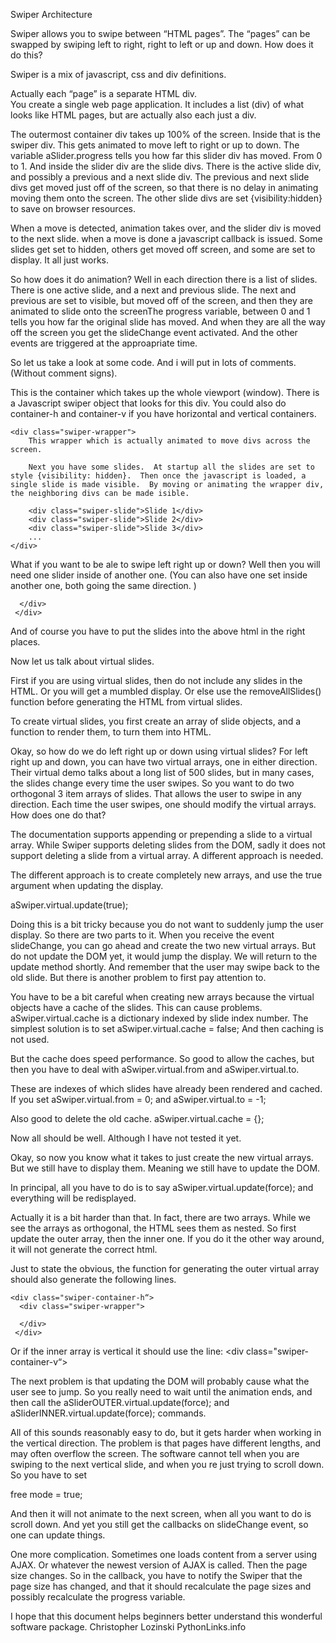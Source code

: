 Swiper Architecture  

Swiper allows you to swipe between “HTML pages”.
The “pages” can be swapped by swiping left to right, right to left or up and down.  How does it do this?

  
Swiper is a mix of javascript, css and div definitions. 

Actually each “page” is a separate HTML div.  
You create a single web page application.  It includes a list (div) of what looks like HTML pages, but are actually also each just a div.  

The outermost container div takes up 100% of the screen.  Inside that is the swiper div.  This gets animated to move left to right or up to down.  The 
variable aSlider.progress tells you how far this slider div has moved.  From 0 to 1.  And inside the slider div are the slide divs.  There is the active slide div, and possibly a previous and a next slide div.   The previous and next slide divs get moved just off of the screen, so that there is no delay in animating moving them onto the screen.  The other slide divs are set {visibility:hidden} to save on browser resources. 

When a move is detected, animation takes over,  and the slider div is moved to the next slide.  when
a move is done a javascript callback is issued.  Some slides get set to hidden, others get moved off screen, and some are set to display.  It all just works. 

So how does it do animation?  Well in each direction there is a list of slides.  There is one active slide, and a next and previous slide.  The next and previous are set to visible, but moved  off of the screen, and then they are animated to slide onto the screenThe progress variable, between 0 and 1 tells you how far the original slide has moved.  And when they are all the way off the screen you get the slideChange event activated.  And the other events are triggered at the approapriate time. 

So let us take a look at some code.  And i will put in lots of comments. (Without comment signs).

<div class="swiper-container">
    This is the container which takes up the whole viewport (window).  There is a Javascript swiper object that looks for this div.      You could also do container-h and container-v if you have
horizontal and vertical containers.    

    <div class="swiper-wrapper">
        This wrapper which is actually animated to move divs across the screen. 

        Next you have some slides.  At startup all the slides are set to style {visibility: hidden}.  Then once the javascript is loaded, a single slide is made visible.  By moving or animating the wrapper div, the neighboring divs can be made isible. 

        <div class="swiper-slide">Slide 1</div>
        <div class="swiper-slide">Slide 2</div>
        <div class="swiper-slide">Slide 3</div>
        ...
    </div>
  
</div>


What if you want to be ale to swipe left right up or down?  Well then you will need one slider inside of another one.  (You can also have one set inside another one, both going the same direction. )

<div class="swiper-container">
  <div class="swiper-wrapper">
    <div class="swiper-container">
      <div class="swiper-wrapper">

      </div>
     </div>

  </div>
</div>

And of course you have to put the slides into the above html
in the right places.  

Now let us talk about virtual slides. 

 First if you are using virtual slides, then do not include any slides in the HTML.  Or you will get a mumbled display.  Or else use the removeAllSlides() function before 
generating the HTML from virtual slides. 

To create virtual slides, you first
create an array of slide objects, and a function to render them, to turn them into HTML.  


 Okay, so how do we do left right up or down using virtual slides?   For left right up and down, you can have two virtual arrays, one in either direction. 
Their virtual demo talks about a long list of 500 slides, but in many cases, the slides change every time the user swipes.  So you want to do two orthogonal 3 item arrays of slides.  That allows the user to swipe in any direction.  Each time the user swipes, one should modify the virtual arrays.   How does one do that?


The documentation supports appending or prepending a slide to a virtual array.  While Swiper supports deleting slides from the DOM, sadly it does not support deleting a slide from a virtual array. A different approach is needed.

 The different approach is to create completely new arrays, and use the true argument  when updating the display. 

aSwiper.virtual.update(true);

Doing this is a bit tricky because you do not want to suddenly jump the user display.  So there are two parts to it. 
When you receive the event slideChange, you can go ahead and create the two new virtual arrays. But do 
not update the DOM yet, it would jump the display.  We will return to the update method shortly.  And 
remember that the user may swipe back to the old slide.  But there is another problem to first pay attention to. 

You have to be a  bit careful when creating new arrays because the virtual objects have a cache of the slides.  This can cause problems. aSwiper.virtual.cache is a dictionary indexed by slide index number.   The simplest solution is to set 
aSwiper.virtual.cache = false;
And then caching is not used. 

But the cache does speed performance.  So good to allow the caches, but then you have to deal with 
aSwiper.virtual.from and 
aSwiper.virtual.to. 

These are indexes of which slides have already been rendered and cached.  If you set 
aSwiper.virtual.from = 0;
and 
aSwiper.virtual.to = -1; 

Also good to delete the old cache. 
aSwiper.virtual.cache = {};

Now all should be well.  Although I have not tested it yet. 

Okay, so now you know what it takes to just create 
the new virtual arrays.   But we still have to display them.  Meaning we still have to  update the DOM. 

 In principal, all you have to do is to say 
aSwiper.virtual.update(force);
and everything will be redisplayed.  

Actually it is a bit harder than that.  In fact, there are two arrays.  While we see the arrays as orthogonal, the HTML sees them as nested.  So first update the outer array, then the inner one. If you do it the other way around, it will not generate the correct html.


Just to state the obvious, the function for generating the outer virtual array should also generate the following lines. 

    <div class="swiper-container-h“>
      <div class="swiper-wrapper">

      </div>
     </div>

Or if the inner array is vertical it should use the line: 
    <div class="swiper-container-v“>


The next problem is that updating the DOM will probably cause what the user see to jump.  So you really need to wait until the animation ends, and then call the 
aSliderOUTER.virtual.update(force); 
and
aSliderINNER.virtual.update(force); 
commands.

All of this sounds reasonably easy to do, but it gets harder when working in the vertical direction.  The problem is that pages have different lengths, and may often overflow the screen.  The software cannot tell when you are swiping to the next vertical slide, and when you re just trying to scroll down.  So you have to set 

free mode = true;

And then it will not animate to the next screen, when all you want to do is scroll down.  And yet you still get the callbacks on slideChange event, so one can update things. 

One more complication.  Sometimes one loads content from a server using AJAX.  Or whatever the newest version of AJAX is called.  Then the page size changes.  So in the callback, you have to notify the Swiper that the page size has changed, and that it should recalculate the page sizes and possibly recalculate the progress variable.  

I hope that this document helps beginners better understand this wonderful software package. 
Christopher Lozinski
PythonLinks.info



